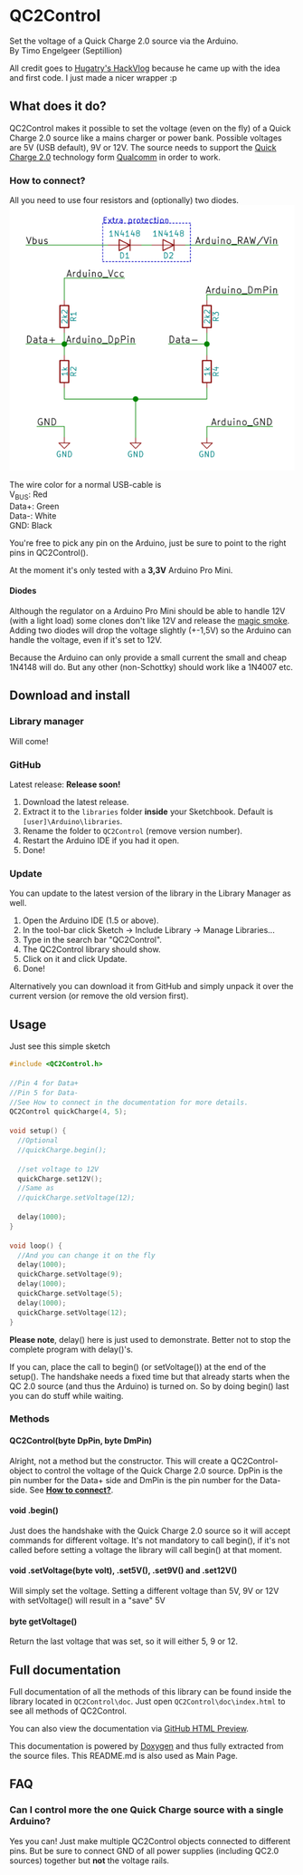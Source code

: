 # QC2Control
Set the voltage of a Quick Charge 2.0 source via the Arduino.  
By Timo Engelgeer (Septillion)

All credit goes to [Hugatry's HackVlog](https://www.youtube.com/channel/UCHgeChD442K0ah-KxEg0PHw) because he came up with the idea and first code. I just made a nicer wrapper :p

## What does it do?
QC2Control makes it possible to set the voltage (even on the fly) of a Quick Charge 2.0 source like a mains charger or power bank. Possible voltages are 5V (USB default), 9V or 12V. The source needs to support the [Quick Charge 2.0](https://www.qualcomm.com/products/features/quick-charge) technology form [Qualcomm](https://www.qualcomm.com/) in order to work.

### How to connect?
All you need to use four resistors and (optionally) two diodes.
![QC2Control circuit](extras/circuit.png)

The wire color for a normal USB-cable is  
V<sub>BUS</sub>: Red  
Data+: Green  
Data-: White  
GND: Black

You're free to pick any pin on the Arduino, just be sure to point to the right pins in QC2Control().

At the moment it's only tested with a **3,3V** Arduino Pro Mini.

#### Diodes
Although the regulator on a Arduino Pro Mini should be able to handle 12V (with a light load) some clones don't like 12V and release the [magic smoke](https://en.wikipedia.org/wiki/Magic_smoke). Adding two diodes will drop the voltage slightly (+-1,5V) so the Arduino can handle the voltage, even if it's set to 12V.

Because the Arduino can only provide a small current the small and cheap 1N4148 will do. But any other (non-Schottky) should work like a 1N4007 etc.

## Download and install
### Library manager
Will come!

### GitHub
Latest release: **Release soon!**

1. Download the latest release.
2. Extract it to the `libraries` folder **inside** your Sketchbook. Default is `[user]\Arduino\libraries`. 
3. Rename the folder to `QC2Control` (remove version number).
4. Restart the Arduino IDE if you had it open.
5. Done!

### Update
You can update to the latest version of the library in the Library Manager as well. 

1.  Open the Arduino IDE (1.5 or above).
2.  In the tool-bar click Sketch -> Include Library -> Manage Libraries...
3.  Type in the search bar "QC2Control".
4.  The QC2Control library should show.
5.  Click on it and click Update.
6.  Done!

Alternatively you can download it from GitHub and simply unpack it over the current version (or remove the old version first).

## Usage
Just see this simple sketch
```C++
#include <QC2Control.h>

//Pin 4 for Data+
//Pin 5 for Data-
//See How to connect in the documentation for more details.
QC2Control quickCharge(4, 5);

void setup() {
  //Optional
  //quickCharge.begin();

  //set voltage to 12V
  quickCharge.set12V();
  //Same as
  //quickCharge.setVoltage(12);

  delay(1000);
}

void loop() {
  //And you can change it on the fly
  delay(1000);
  quickCharge.setVoltage(9);
  delay(1000);
  quickCharge.setVoltage(5);
  delay(1000);
  quickCharge.setVoltage(12);
}
```
**Please note**, delay() here is just used to demonstrate. Better not to stop the complete program with delay()'s.

If you can, place the call to begin() (or setVoltage()) at the end of the setup(). The handshake needs a fixed time but that already starts when the QC 2.0 source (and thus the Arduino) is turned on. So by doing begin() last you can do stuff while waiting.

### Methods
#### QC2Control(byte DpPin, byte DmPin)
Alright, not a method but the constructor. This will create a QC2Control-object to control the voltage of the Quick Charge 2.0 source. DpPin is the pin number for the Data+ side and DmPin is the pin number for the Data- side. See [**How to connect?**](#how-to-connect).

#### void .begin()
Just does the handshake with the Quick Charge 2.0 source so it will accept commands for different voltage. It's not mandatory to call begin(), if it's not called before setting a voltage the library will call begin() at that moment.

#### void .setVoltage(byte volt), .set5V(), .set9V() and .set12V()
Will simply set the voltage. Setting a different voltage than 5V, 9V or 12V with setVoltage() will result in a "save" 5V

#### byte getVoltage()
Return the last voltage that was set, so it will either 5, 9 or 12.

## Full documentation
Full documentation of all the methods of this library can be found inside the library located in `QC2Control\doc`. Just open `QC2Control\doc\index.html` to see all methods of QC2Control. 

You can also view the documentation via [GitHub HTML Preview](https://htmlpreview.github.io/?https://github.com/septillion-git/QC2Control/blob/master/doc/index.html).

This documentation is powered by [Doxygen](http://www.doxygen.org/) and thus fully extracted from the source files. This README.md is also used as Main Page.

## FAQ

### Can I control more the one Quick Charge source with a single Arduino?
Yes you can! Just make multiple QC2Control objects connected to different pins. But be sure to connect GND of all power supplies (including QC2.0 sources) together but **not** the voltage rails.